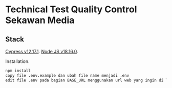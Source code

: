 # Technical Test Quality Control Sekawan Media
## Stack
[Cypress v12.17.1](https://www.cypress.io/).
[Node JS v18.16.0](https://nodejs.org/en).

Installation.

```sh
npm install
copy file .env.example dan ubah file name menjadi .env
edit file .env pada bagian BASE_URL menggunakan url web yang ingin di Test
```

